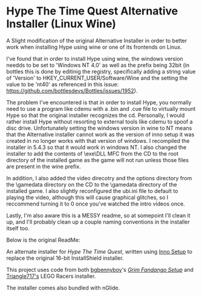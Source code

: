 Hype The Time Quest Alternative Installer (Linux Wine)
===========================================

A Slight modification of the original Alternative Installer in order to better work when installing Hype using wine or one of its frontends on Linux.

  I've found that in order to install Hype using wine, the windows version needds to be set to 'Windows NT 4.0' as well as the prefix being 32bit (in bottles this is done by editinig the registry, specifically adding a string value of 'Version' to HKEY_CURRENT_USER/Software/Wine and the setting the value to be 'nt40' as referenced in this issue: https://github.com/bottlesdevs/Bottles/issues/1952).

The problem I've encountered is that in order to install Hype, you normally need to use a program like cdemu with a .bin and .cue file to virtually mount Hype so that the original installer recognizes the cd. Personally, I would rather install Hype without resorting to external tools like cdemu to spoof a disc drive. Unfortunately setting the windows version in wine to NT means that the Alternative installer cannot work as the version of inno setup it was created in no longer works with that version of windows. I recompiled the installer in 5.4.3 so that it would work in windows NT. I also changed the installer to add the contents of \exe\DLL MFC from the CD to the root directory of the installed game as the game will not run unless those files are present in the wine prefix. 

In addition, I also added the video direcotry and the options directory from the \gamedata directory on the CD to the \gamedata directory of the installed game. I also slightly reconfigured the ubi.ini file to default to playing the video, although this will cause graphical glitches, so I reccommend turning it to 0 once you've watched the intro videos once. 

Lastly, I'm also aware this is a MESSY readme, so at somepoint I'll clean it up, and I'll probably clean up a couple naming conventions in the installer itself too.



Below is the original ReadMe:

An alternate installer for _Hype The Time Quest_, written using [Inno Setup](http://www.jrsoftware.org/isinfo.php)
to replace the original 16-bit InstallShield installer.

This project uses code from both [bgbennyboy](https://github.com/bgbennyboy)'s [_Grim Fandango Setup_](https://github.com/bgbennyboy/Grim-Fandango-Setup-and-Launcher)
and [Triangle717's](http://Triangle717.WordPress.com) LEGO Racers installer.

The installer comes also bundled with nGlide.

